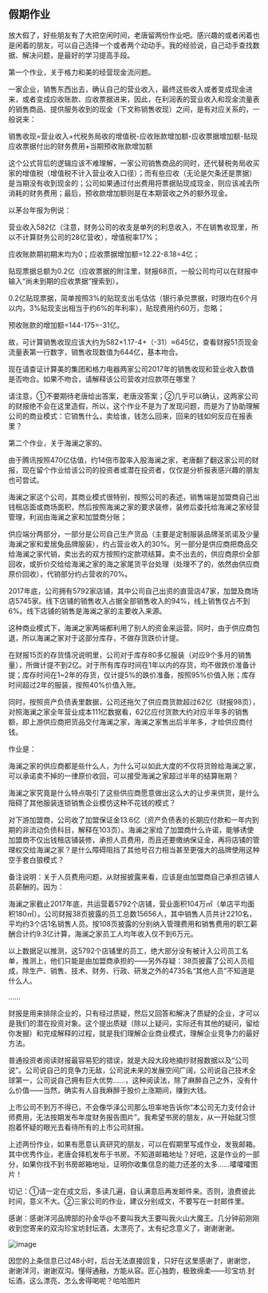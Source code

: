 ## 假期作业
放大假了，好些朋友有了大把空闲时间，老唐留两份作业吧。感兴趣的或者闲着也是闲着的朋友，可以自己选择一个或者两个动动手。我的经验说，自己动手查找数据、解决问题，是最好的学习提高手段。

 

第一个作业，关于格力和美的经营现金流问题。

一家企业，销售东西出去，确认自己的营业收入，最终这些收入或者变成现金进来，或者变成应收账款、应收票据进来，因此，在利润表的营业收入和现金流量表的销售商品、提供服务收到的现金（下文称销售收现）之间，是有对应关系的，一般说来：

 

销售收现=营业收入+代税务局收的增值税-应收账款增加额-应收票据增加额-贴现应收票据付出的财务费用+当期预收账款增加额

 

这个公式背后的逻辑应该不难理解，一家公司销售商品的同时，还代替税务局收买家的增值税（增值税不计入营业收入口径）；而有些应收（无论是欠条还是票据）是当期没有收到现金的；公司如果通过付出费用将票据贴现成现金，则应该减去所消耗的财务费用；最后，预收款增加额则是在本期营收之外的额外现金。

 

以茅台年报为例说：

营业收入582亿（注意，财务公司的收支是单列的利息收入，不在销售收现里，所以不计算财务公司的28亿营收），增值税率17%；



应收账款期初期末均为0；应收票据增加额=12.22-8.18=4亿；

 

贴现票据总额为0.2亿（应收票据的附注里，财报68页，一般公司均可以在财报中输入“尚未到期的应收票据”搜索到）。



0.2亿贴现票据，简单按照3%的贴现支出毛估估（银行承兑票据，时限均在6个月以内，3%贴现支出相当于约6%的年利率），贴现费用约60万，忽略；



预收账款的增加额=144-175=-31亿。

 

故，可计算销售收现应该大约为582×1.17-4+（-31）≈645亿，查看财报51页现金流量表第一行数字，销售收现数值为644亿，基本吻合。

 

现在请查证计算美的集团和格力电器两家公司2017年的销售收现和营业收入数值是否吻合。如果不吻合，请解释该公司营收对应款项在哪里？



请注意，①不要期待老唐给出答案，老唐没答案；②几乎可以确认，这两家公司的财报绝不会在这里造假，所以，这个作业不是为了发现问题，而是为了协助理解公司的商业模式：它销售什么，卖给谁，钱怎么回来，回来的钱如何反应在报表里？

 

第二个作业，关于海澜之家的。

由于腾讯按照470亿估值，约14倍市盈率入股海澜之家，老唐翻了翻这家公司的财报，现在留个作业给该公司的投资者或潜在投资者，仅仅是分析报表感兴趣的朋友也可尝试。

 

海澜之家这个公司，其商业模式很特别，按照公司的表述，销售端是加盟商自己出钱租店面或商场面积，然后按照海澜之家的要求装修，装修后委托给海澜之家经营管理，利润由海澜之家和加盟商分账；



供应端分两部分，一部分是公司自己生产货品（主要是定制服装品牌圣凯诺及少量海澜之家和爱居兔品牌服装），约占营业收入的30%。另一部分是供应商把商品交给海澜之家代销，卖出去的双方按照约定款项结算。卖不出去的，供应商原价全部回收，或折价交给给海澜之家的海之家尾货平台处理（处理不了的，依然由供应商原价回收），代销部分约占营收的70%。

 

2017年底，公司拥有5792家店铺，其中公司自己出资的直营店47家，加盟及商场店5745家。线下店铺的销售收入占据全部销售收入的94%，线上销售仅占不到6%。线下店铺的销售是海澜之家的主要收入来源。

 

这种商业模式下，海澜之家两端都利用了别人的资金来运营。同时，由于供应商包退，所以海澜之家对于这部分库存，不做存货跌价计提。



在财报15页的存货情况说明里，公司对于库存80多亿服装（对应9个多月的销售量），所做计提不到2亿。对于所有库存时间在1年以内的存货，均不做跌价准备计提；库存时间在1~2年的存货，仅计提5%的跌价准备，按照95%价值入账；库存时间超过2年的服装，按照40%价值入账。

 

同时，按照资产负债表里数据，公司还拖欠了供应商货款超过62亿（财报98页），对照海澜之家全年营业成本111亿数据看，62亿应付货款大约对应半年多的销售额，即上游供应商把货品交付海澜之家，海澜之家售出后半年多，才给供应商付钱。

 

作业是：

海澜之家的供应商都是些什么人，为什么可以如此大度的不仅将货赊给海澜之家，可以承诺卖不掉的一律原价收回，可以接受海澜之家超过半年的结算账期？



海澜之家究竟是什么特点吸引了这些供应商愿意做出这么大的让步来供货，是什么阻碍了其他服装连锁销售企业模仿这种不花钱的模式？

 

对下游加盟商，公司收了加盟保证金13.6亿（资产负债表的长期应付款和一年内到期的非流动负债科目，解释在103页）。海澜之家给了加盟商什么许诺，能够诱使加盟商不仅出钱租店铺装修，承担人员费用，而且还要缴纳保证金，再将店铺的管理权交给海澜之家？是什么障碍阻挡了其他号召力相当甚至更强大的品牌使用这种空手套白狼模式？

 

备注说明：关于人员费用问题，从财报披露来看，应该是由加盟商自己承担店铺人员薪酬的。因为：



海澜之家截止2017年底，共运营着5792个店铺，营业面积104万㎡（单店平均面积180㎡）。公司财报38页披露的员工总数15656人，其中销售人员共计2210名，平均约3个店1名销售人员。按108页披露的分别纳入管理费用和销售费用的职工薪酬合计约9.3亿计算，海澜之家员工人均年收入仅不到6万元。

 

以上数据足以推测，这5792个店铺里的员工，绝大部分没有被计入公司员工名单，推测上，他们只能是由加盟商承担的——另外存疑：38页披露了公司人员组成，除生产、销售、技术、财务、行政、研发之外的4735名“其他人员”不知道是什么人。

……

 

财报是用来排除企业的，只有经过质疑，然后又回答和解决了质疑的企业，才可以是我们的潜在投资对象。这个提出质疑（除以上疑问，实际还有其他的疑问，留给你发掘）和完成解释的过程，就是我们理解企业商业模式，理解企业竞争力的最好方法。



普通投资者阅读财报最容易犯的错误，就是大段大段地摘抄财报数据以及“公司说”。公司说自己的竞争力无敌，公司说未来的发展空间广阔，公司说自己技术全球第一，公司说自己拥有巨大优势……，这种阅读法，除了麻醉自己之外，没有什么价值——当然，确实有人自我麻醉于股价上涨期间，赚到大钱。



上市公司不到万不得已，不会像华泽公司那么坦率地告诉你“本公司无力支付会计师费用，无法按期发布年度财务报告图片”。我希望书房的朋友，从一开始就习惯抱着怀疑的眼光去看待所有的上市公司财报。

 

上述两份作业，如果有愿意认真研究的朋友，可以在假期里写成作业，发我邮箱。其中优秀作业，老唐会择机发布于书房。不知道邮箱地址？好吧，这是作业的一部分，如果你找不到书房邮箱地址，证明你收集信息的能力还差的太多……嚯嚯嚯图片！

 

切记：①请一定在成文后，多读几遍，自认满意后再发邮件来。否则，浪费彼此时间，意义不大。②三家公司的作业，建议分别成文，不要写在一封邮件里。

感谢：感谢洋河品牌部的孙金华@不要叫我大王要叫我火山大魔王。几分钟前刚刚收到您寄来的双沟珍宝坊封坛酒，太漂亮了，太有纪念意义了，谢谢谢谢。

![image](https://github.com/fengyumozhu/tsf/assets/6201828/b7258a58-1dbb-494d-b07e-d45f1d23fe16)


因您的上条信息已过48小时，后台无法直接回复，只好在这里感谢了，谢谢您，谢谢洋河，谢谢双沟。懂得通融，方能从容。匠心独韵，极致绵柔——珍宝坊.封坛酒，这么漂亮，怎么舍得喝呢？哈哈图片

